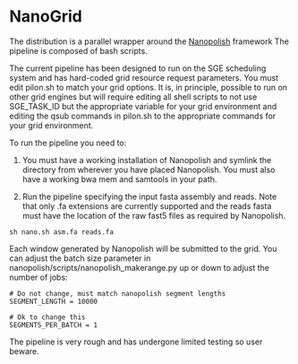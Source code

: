 # NanoGrid

The distribution is a parallel wrapper around the [Nanopolish](https://github.com/jts/nanopolish) framework The pipeline is composed of bash scripts. 

The current pipeline has been designed to run on the SGE scheduling system and has hard-coded grid resource request parameters. You must edit pilon.sh to match your grid options. It is, in principle, possible to run on other grid engines but will require editing all shell scripts to not use SGE_TASK_ID but the appropriate variable for your grid environment and editing the qsub commands in pilon.sh to the appropriate commands for your grid environment.

To run the pipeline you need to:

1. You must have a working installation of Nanopolish and symlink the directory from wherever you have placed Nanopolish. You must also have a working bwa mem and samtools in your path.

2. Run the pipeline specifying the input fasta assembly and reads. Note that only .fa extensions are currently supported and the reads fasta must have the location of the raw fast5 files as required by Nanopolish.

```
sh nano.sh asm.fa reads.fa
```

Each window generated by Nanopolish will be submitted to the grid. You can adjust the batch size parameter in nanopolish/scripts/nanopolish_makerange.py up or down to adjust the number of jobs:

```
# Do not change, must match nanopolish segment lengths
SEGMENT_LENGTH = 10000

# Ok to change this
SEGMENTS_PER_BATCH = 1
```

The pipeline is very rough and has undergone limited testing so user beware.

